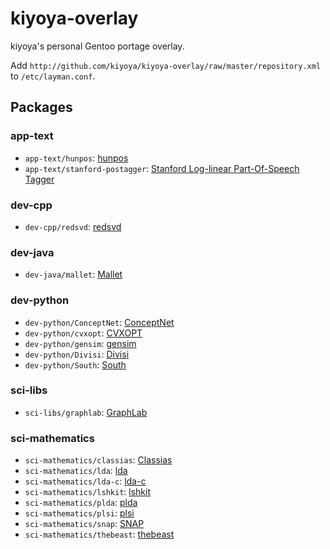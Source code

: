 # kiyoya-overlay

kiyoya's personal Gentoo portage overlay.

Add `http://github.com/kiyoya/kiyoya-overlay/raw/master/repository.xml` to
`/etc/layman.conf`.

## Packages

### app-text

* `app-text/hunpos`: [hunpos](http://code.google.com/p/hunpos/)
* `app-text/stanford-postagger`: [Stanford Log-linear Part-Of-Speech Tagger](http://nlp.stanford.edu/software/tagger.shtml)

### dev-cpp

* `dev-cpp/redsvd`: [redsvd](http://code.google.com/p/redsvd/)

### dev-java

* `dev-java/mallet`: [Mallet](http://mallet.cs.umass.edu/)

### dev-python

* `dev-python/ConceptNet`: [ConceptNet](http://csc.media.mit.edu/conceptnet)
* `dev-python/cvxopt`: [CVXOPT](http://abel.ee.ucla.edu/cvxopt/)
* `dev-python/gensim`: [gensim](http://nlp.fi.muni.cz/projekty/gensim/)
* `dev-python/Divisi`: [Divisi](http://csc.media.mit.edu/divisi)
* `dev-python/South`: [South](http://pypi.python.org/pypi/South)

### sci-libs

* `sci-libs/graphlab`: [GraphLab](http://www.graphlab.ml.cmu.edu/)

### sci-mathematics

* `sci-mathematics/classias`: [Classias](http://www.chokkan.org/software/classias/)
* `sci-mathematics/lda`: [lda](http://chasen.org/~daiti-m/dist/lda/)
* `sci-mathematics/lda-c`: [lda-c](http://www.cs.princeton.edu/~blei/lda-c/)
* `sci-mathematics/lshkit`: [lshkit](http://lshkit.sourceforge.net/)
* `sci-mathematics/plda`: [plda](http://code.google.com/p/plda/)
* `sci-mathematics/plsi`: [plsi](http://chasen.org/~taku/software/plsi/)
* `sci-mathematics/snap`: [SNAP](http://snap-graph.sourceforge.net/)
* `sci-mathematics/thebeast`: [thebeast](http://code.google.com/p/thebeast/)
